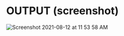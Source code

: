 # OUTPUT (screenshot)

![Screenshot 2021-08-12 at 11 53 58 AM](https://user-images.githubusercontent.com/43379066/129148229-47ad5e3c-a4fa-4ea4-ac1a-3db292f01c34.png)
